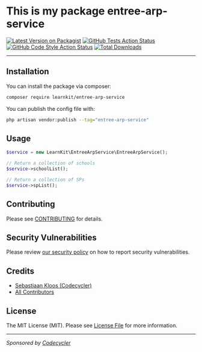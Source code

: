 # This is my package entree-arp-service

[![Latest Version on Packagist](https://img.shields.io/packagist/v/learnkit-dev/entree-arp-service.svg?style=flat-square)](https://packagist.org/packages/learnkit/entree-arp-service)
[![GitHub Tests Action Status](https://img.shields.io/github/workflow/status/learnkit-dev/entree-arp-service/run-tests?label=tests)](https://github.com/learnkit/entree-arp-service/actions?query=workflow%3Arun-tests+branch%3Amain)
[![GitHub Code Style Action Status](https://img.shields.io/github/workflow/status/learnkit-dev/entree-arp-service/Check%20&%20fix%20styling?label=code%20style)](https://github.com/learnkit/entree-arp-service/actions?query=workflow%3A"Check+%26+fix+styling"+branch%3Amain)
[![Total Downloads](https://img.shields.io/packagist/dt/learnkit-dev/entree-arp-service.svg?style=flat-square)](https://packagist.org/packages/learnkit/entree-arp-service)

---
## Installation

You can install the package via composer:

```bash
composer require learnkit/entree-arp-service
```

You can publish the config file with:
```bash
php artisan vendor:publish --tag="entree-arp-service"
```

## Usage

```php
$service = new LearnKit\EntreeArpService\EntreeArpService();

// Return a collection of schools
$service->schoolList();

// Return a collection of SPs
$service->spList();
```

## Contributing

Please see [CONTRIBUTING](.github/CONTRIBUTING.md) for details.

## Security Vulnerabilities

Please review [our security policy](../../security/policy) on how to report security vulnerabilities.

## Credits

- [Sebastiaan Kloos (Codecycler)](https://github.com/sebastiaankloos)
- [All Contributors](../../contributors)

## License

The MIT License (MIT). Please see [License File](LICENSE.md) for more information.

---
*Sponsored by [Codecycler](https://codecycler.dev?ref=package-learnkit_entree-arp-service)*
